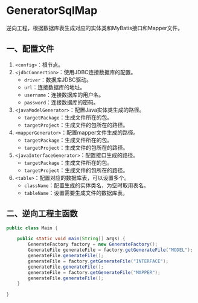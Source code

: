 # GeneratorSqlMap
逆向工程，根据数据库表生成对应的实体类和MyBatis接口和Mapper文件。

## 一、配置文件
1. `<config>`：根节点。
2. `<jdbcConnection>`：使用JDBC连接数据库的配置。  
	- `driver`：数据库JDBC驱动。  
	- `url`：连接数据库的地址。  
	- `username`：连接数据库的用户名。  
	- `password`：连接数据库的密码。  
3. `<javaModelGenerator>`：配置Java实体类生成的路径。  
	- `targetPackage`：生成文件所在的包。  
	- `targetProject`：生成文件的包所在的路径。  
4. `<mapperGenerator>`：配置mapper文件生成的路径。  
	- `targetPackage`：生成文件所在的包。  
	- `targetProject`：生成文件的包所在的路径。  
5. `<javaInterfaceGenerator>`：配置接口生成的路径。  
	- `targetPackage`：生成文件所在的包。  
	- `targetProject`：生成文件的包所在的路径。  
6. `<table>`：配置对应的数据库表，可以设置多个。  
	- `className`：配置生成的实体类名，为空时取用表名。  
	- `tableName`：设置需要生成文件的数据库表。

## 二、逆向工程主函数

```java
public class Main {

	public static void main(String[] args) {
		GenerateFactory factory = new GenerateFactory();
		GenerateFile generateFile = factory.getGenerateFile("MODEL");
		generateFile.generateFile();
		generateFile = factory.getGenerateFile("INTERFACE");
		generateFile.generateFile();
		generateFile = factory.getGenerateFile("MAPPER");
		generateFile.generateFile();
	}

}
```